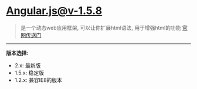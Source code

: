 # Angular.js@v-1.5.8
> 是一个动态web应用框架, 可以让你扩展html语法, 用于增强html的功能
[官网传送门](https://angularjs.org)
------
**版本选择:**
 + 2.x: 最新版
 + 1.5.x: 稳定版
 + 1.2.x: 兼容IE8的版本

